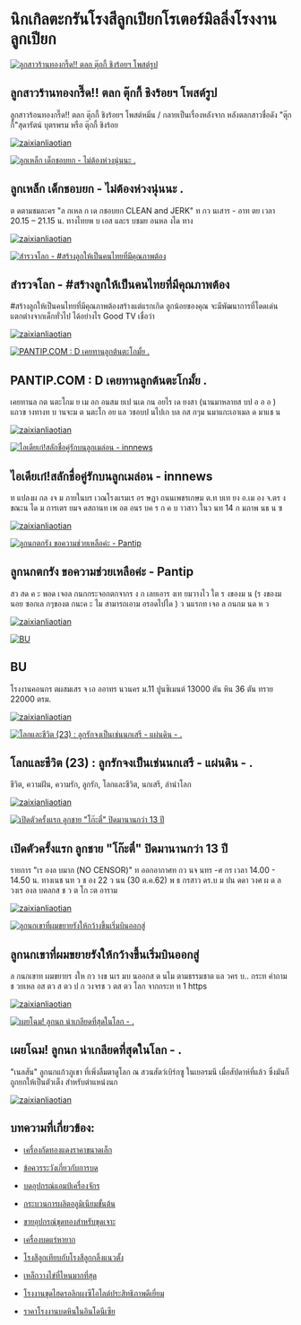 # นิกเกิลตะกรันโรงสีลูกเปียกโรเตอร์มิลลิ่งโรงงานลูกเปียก
<a href="https://mnn.zoosnet.net/LR/Chatpre.aspx?id=MNN94995150&p=https://topgrinding.com/" target="_blank">![ลูกสาวร้านทองกรี๊ด!! ตลก ตุ๊กกี้ ชิงร้อยฯ โพสต์รูป ](https://github.com/technlg/images/blob/main/10.jpg)</a>
## ลูกสาวร้านทองกรี๊ด!! ตลก ตุ๊กกี้ ชิงร้อยฯ โพสต์รูป 
ลูกสาวร้อนทองกรี๊ด!! ตลก ตุ๊กกี้ ชิงร้อยฯ โพสต์หมิ่น / กลายเป็นเรื่องหลังจาก หลังตลกสาวชื่อดัง "ตุ๊กกี้"สุดารัตน์ บุตรพรม หรือ ตุ๊กกี้ ชิงร้อย 
<a href="https://mnn.zoosnet.net/LR/Chatpre.aspx?id=MNN94995150&p=https://topgrinding.com/" target="_blank"><img src="https://github.com/technlg/images/raw/main/chat11.jpg" alt="zaixianliaotian"/></a><a href="//whatsapp.shibangsoft.com/WhatsApp.php" ><img src="https://github.com/technlg/images/raw/main/chat11.png" alt=""></a>
<a href="https://mnn.zoosnet.net/LR/Chatpre.aspx?id=MNN94995150&p=https://topgrinding.com/" target="_blank">![ลูกเหล็ก เด็กชอบยก - ไม่ต้องห่วงนุ่นนะ .](https://github.com/technlg/images/blob/main/66.jpg)</a>
## ลูกเหล็ก เด็กชอบยก - ไม่ต้องห่วงนุ่นนะ .
ต ดตามชมละคร "ล กเหล ก เด กชอบยก CLEAN and JERK" ท กว นเสาร - อาท ตย เวลา 20.15 – 21.15 น. ทางไทยพ บ เอส และร บชมย อนหล งได ทาง 
<a href="https://mnn.zoosnet.net/LR/Chatpre.aspx?id=MNN94995150&p=https://topgrinding.com/" target="_blank"><img src="https://github.com/technlg/images/raw/main/chat11.jpg" alt="zaixianliaotian"/></a><a href="//whatsapp.shibangsoft.com/WhatsApp.php" ><img src="https://github.com/technlg/images/raw/main/chat11.png" alt=""></a>
<a href="https://mnn.zoosnet.net/LR/Chatpre.aspx?id=MNN94995150&p=https://topgrinding.com/" target="_blank">![สำรวจโลก - #สร้างลูกให้เป็นคนไทยที่มีคุณภาพต้อง ](https://github.com/technlg/images/blob/main/7.jpg)</a>
## สำรวจโลก - #สร้างลูกให้เป็นคนไทยที่มีคุณภาพต้อง 
#สร้างลูกให้เป็นคนไทยที่มีคุณภาพต้องสร้างแต่แรกเกิด ลูกน้อยของคุณ จะมีพัฒนาการที่โดดเด่น แตกต่างจากเด็กทั่วไป ได้อย่างไร Good TV เชื่อว่า 
<a href="https://mnn.zoosnet.net/LR/Chatpre.aspx?id=MNN94995150&p=https://topgrinding.com/" target="_blank"><img src="https://github.com/technlg/images/raw/main/chat11.jpg" alt="zaixianliaotian"/></a><a href="//whatsapp.shibangsoft.com/WhatsApp.php" ><img src="https://github.com/technlg/images/raw/main/chat11.png" alt=""></a>
<a href="https://mnn.zoosnet.net/LR/Chatpre.aspx?id=MNN94995150&p=https://topgrinding.com/" target="_blank">![PANTIP.COM : D เคยทานลูกต้นตะโกมั้ย .](https://github.com/technlg/images/blob/main/4.jpg)</a>
## PANTIP.COM : D เคยทานลูกต้นตะโกมั้ย .
เคยทานล กต นตะโกม ย เม อก อนสม ยเป นเด กน อยไร เด ยงสา (นานมาหลายส บป อ อ อ ) แถวข างทางท บ านจะม ต นตะโก อย แล วชอบป นไปเก บล กส กๆม นมาแกะเอาเมล ด มาแช น 
<a href="https://mnn.zoosnet.net/LR/Chatpre.aspx?id=MNN94995150&p=https://topgrinding.com/" target="_blank"><img src="https://github.com/technlg/images/raw/main/chat11.jpg" alt="zaixianliaotian"/></a><a href="//whatsapp.shibangsoft.com/WhatsApp.php" ><img src="https://github.com/technlg/images/raw/main/chat11.png" alt=""></a>
<a href="https://mnn.zoosnet.net/LR/Chatpre.aspx?id=MNN94995150&p=https://topgrinding.com/" target="_blank">![ไอเดียเก๋!สลักชื่อคู่รักบนลูกเมล่อน - innnews](https://github.com/technlg/images/blob/main/33.jpg)</a>
## ไอเดียเก๋!สลักชื่อคู่รักบนลูกเมล่อน - innnews
ท แปลงผ กล งจ ม ภายในบร เวณโรงแรมเร อร ษฎา ถนนเพชรเกษม ต.ท บเท ยง อ.เม อง จ.ตร ง ขณะน ได ม การเตร ยมจ ดสถานท เพ อต อนร บค ร ก ค บ าวสาว ในว นท 14 ก มภาพ นธ น ซ 
<a href="https://mnn.zoosnet.net/LR/Chatpre.aspx?id=MNN94995150&p=https://topgrinding.com/" target="_blank"><img src="https://github.com/technlg/images/raw/main/chat11.jpg" alt="zaixianliaotian"/></a><a href="//whatsapp.shibangsoft.com/WhatsApp.php" ><img src="https://github.com/technlg/images/raw/main/chat11.png" alt=""></a>
<a href="https://mnn.zoosnet.net/LR/Chatpre.aspx?id=MNN94995150&p=https://topgrinding.com/" target="_blank">![ลูกนกตกรัง ขอความช่วยเหลือค่ะ - Pantip](https://github.com/technlg/images/blob/main/50.jpg)</a>
## ลูกนกตกรัง ขอความช่วยเหลือค่ะ - Pantip
สว สด ค ะ พอด เจอล กนกกระจอกตกจากร ง ก เลยเอาร งเท ยมวางไว ใต ร งของม น (ร งของม นอย ซอกเล กๆของต กนะค ะ ไม สามารถเอาม อรอดไปได ) ว นแรกท เจอ ล กนกม นด ห ว 
<a href="https://mnn.zoosnet.net/LR/Chatpre.aspx?id=MNN94995150&p=https://topgrinding.com/" target="_blank"><img src="https://github.com/technlg/images/raw/main/chat11.jpg" alt="zaixianliaotian"/></a><a href="//whatsapp.shibangsoft.com/WhatsApp.php" ><img src="https://github.com/technlg/images/raw/main/chat11.png" alt=""></a>
<a href="https://mnn.zoosnet.net/LR/Chatpre.aspx?id=MNN94995150&p=https://topgrinding.com/" target="_blank">![BU](https://github.com/technlg/images/blob/main/38.jpg)</a>
## BU
โรงงานคอนกร ตผสมเสร จ เอ ออาทร นวนคร ม.11 ปูนซิเมนต์ 13000 ตัน หิน 36 ตัน ทราย 22000 ตรม.
<a href="https://mnn.zoosnet.net/LR/Chatpre.aspx?id=MNN94995150&p=https://topgrinding.com/" target="_blank"><img src="https://github.com/technlg/images/raw/main/chat11.jpg" alt="zaixianliaotian"/></a><a href="//whatsapp.shibangsoft.com/WhatsApp.php" ><img src="https://github.com/technlg/images/raw/main/chat11.png" alt=""></a>
<a href="https://mnn.zoosnet.net/LR/Chatpre.aspx?id=MNN94995150&p=https://topgrinding.com/" target="_blank">![โลกและชีวิต (23) : ลูกรักจงเป็นเช่นนกเสรี - แผ่นดิน - .](https://github.com/technlg/images/blob/main/63.jpg)</a>
## โลกและชีวิต (23) : ลูกรักจงเป็นเช่นนกเสรี - แผ่นดิน - .
ชีวิต, ความฝัน, ความรัก, ลูกรัก, โลกและชีวิต, นกเสรี, ลำนำโลก 
<a href="https://mnn.zoosnet.net/LR/Chatpre.aspx?id=MNN94995150&p=https://topgrinding.com/" target="_blank"><img src="https://github.com/technlg/images/raw/main/chat11.jpg" alt="zaixianliaotian"/></a><a href="//whatsapp.shibangsoft.com/WhatsApp.php" ><img src="https://github.com/technlg/images/raw/main/chat11.png" alt=""></a>
<a href="https://mnn.zoosnet.net/LR/Chatpre.aspx?id=MNN94995150&p=https://topgrinding.com/" target="_blank">![เปิดตัวครั้งแรก ลูกชาย "โก๊ะตี๋" ปิดมานานกว่า 13 ปี](https://github.com/technlg/images/blob/main/13.jpg)</a>
## เปิดตัวครั้งแรก ลูกชาย "โก๊ะตี๋" ปิดมานานกว่า 13 ปี
รายการ "เร องล บมาก (NO CENSOR)" ท ออกอากาศท กว นจ นทร -ศ กร เวลา 14.00 - 14.50 น. ทางเนช นท ว ช อง 22 ว นน (30 ต.ค.62) พ ธ กรสาว ดร.บ ม ปน ดดา วงศ ผ ด ล วงเร องล บตลกส ช ว ต โก ะต อาราม 
<a href="https://mnn.zoosnet.net/LR/Chatpre.aspx?id=MNN94995150&p=https://topgrinding.com/" target="_blank"><img src="https://github.com/technlg/images/raw/main/chat11.jpg" alt="zaixianliaotian"/></a><a href="//whatsapp.shibangsoft.com/WhatsApp.php" ><img src="https://github.com/technlg/images/raw/main/chat11.png" alt=""></a>
<a href="https://mnn.zoosnet.net/LR/Chatpre.aspx?id=MNN94995150&p=https://topgrinding.com/" target="_blank">![ลูกนกเขาที่ผมขยายรังให้กว้างขึ้นเริ่มบินออกสู่ ](https://github.com/technlg/images/blob/main/6.jpg)</a>
## ลูกนกเขาที่ผมขยายรังให้กว้างขึ้นเริ่มบินออกสู่ 
ล กนกเขาท ผมขยายร งให กว างข นเร มบ นออกส ต นไม ตามธรรมชาต แล วคร บ.. กระท คำถาม ช วยเหล อส ตว ส ตว ป ก วงจรช ว ตส ตว โลก จากกระท ท 1 https 
<a href="https://mnn.zoosnet.net/LR/Chatpre.aspx?id=MNN94995150&p=https://topgrinding.com/" target="_blank"><img src="https://github.com/technlg/images/raw/main/chat11.jpg" alt="zaixianliaotian"/></a><a href="//whatsapp.shibangsoft.com/WhatsApp.php" ><img src="https://github.com/technlg/images/raw/main/chat11.png" alt=""></a>
<a href="https://mnn.zoosnet.net/LR/Chatpre.aspx?id=MNN94995150&p=https://topgrinding.com/" target="_blank">![เผยโฉม! ลูกนก น่าเกลียดที่สุดในโลก - .](https://github.com/technlg/images/blob/main/56.jpg)</a>
## เผยโฉม! ลูกนก น่าเกลียดที่สุดในโลก - .
"เนลสัน" ลูกนกแก้วภูเขา ที่เพิ่งลืมตาดูโลก ณ สวนสัตว์เบิร์กซู ในเยอรมนี เมื่อสัปดาห์ที่แล้ว ซึ่งมันก็ถูกยกให้เป็นตัวเต็ง สำหรับตำแหน่งนก 
<a href="https://mnn.zoosnet.net/LR/Chatpre.aspx?id=MNN94995150&p=https://topgrinding.com/" target="_blank"><img src="https://github.com/technlg/images/raw/main/chat11.jpg" alt="zaixianliaotian"/></a><a href="//whatsapp.shibangsoft.com/WhatsApp.php" ><img src="https://github.com/technlg/images/raw/main/chat11.png" alt=""></a>
## บทความที่เกี่ยวข้อง:
* [เครื่องกัดทองแดงราคาขนาดเล็ก](%E0%B9%80%E0%B8%84%E0%B8%A3%E0%B8%B7%E0%B9%88%E0%B8%AD%E0%B8%87%E0%B8%81%E0%B8%B1%E0%B8%94%E0%B8%97%E0%B8%AD%E0%B8%87%E0%B9%81%E0%B8%94%E0%B8%87%E0%B8%A3%E0%B8%B2%E0%B8%84%E0%B8%B2%E0%B8%82%E0%B8%99%E0%B8%B2%E0%B8%94%E0%B9%80%E0%B8%A5%E0%B9%87%E0%B8%81.md)
* [ข้อควรระวังเกี่ยวกับการบด](%E0%B8%82%E0%B9%89%E0%B8%AD%E0%B8%84%E0%B8%A7%E0%B8%A3%E0%B8%A3%E0%B8%B0%E0%B8%A7%E0%B8%B1%E0%B8%87%E0%B9%80%E0%B8%81%E0%B8%B5%E0%B9%88%E0%B8%A2%E0%B8%A7%E0%B8%81%E0%B8%B1%E0%B8%9A%E0%B8%81%E0%B8%B2%E0%B8%A3%E0%B8%9A%E0%B8%94.md)
* [บดอุปกรณ์แอมป์เครื่องจักร](%E0%B8%9A%E0%B8%94%E0%B8%AD%E0%B8%B8%E0%B8%9B%E0%B8%81%E0%B8%A3%E0%B8%93%E0%B9%8C%E0%B9%81%E0%B8%AD%E0%B8%A1%E0%B8%9B%E0%B9%8C%E0%B9%80%E0%B8%84%E0%B8%A3%E0%B8%B7%E0%B9%88%E0%B8%AD%E0%B8%87%E0%B8%88%E0%B8%B1%E0%B8%81%E0%B8%A3.md)
* [กระบวนการผลิตอลูมิเนียมขั้นต้น](%E0%B8%81%E0%B8%A3%E0%B8%B0%E0%B8%9A%E0%B8%A7%E0%B8%99%E0%B8%81%E0%B8%B2%E0%B8%A3%E0%B8%9C%E0%B8%A5%E0%B8%B4%E0%B8%95%E0%B8%AD%E0%B8%A5%E0%B8%B9%E0%B8%A1%E0%B8%B4%E0%B9%80%E0%B8%99%E0%B8%B5%E0%B8%A2%E0%B8%A1%E0%B8%82%E0%B8%B1%E0%B9%89%E0%B8%99%E0%B8%95%E0%B9%89%E0%B8%99.md)
* [ขายอุปกรณ์ขุดทองสำหรับขุดเจาะ](%E0%B8%82%E0%B8%B2%E0%B8%A2%E0%B8%AD%E0%B8%B8%E0%B8%9B%E0%B8%81%E0%B8%A3%E0%B8%93%E0%B9%8C%E0%B8%82%E0%B8%B8%E0%B8%94%E0%B8%97%E0%B8%AD%E0%B8%87%E0%B8%AA%E0%B8%B3%E0%B8%AB%E0%B8%A3%E0%B8%B1%E0%B8%9A%E0%B8%82%E0%B8%B8%E0%B8%94%E0%B9%80%E0%B8%88%E0%B8%B2%E0%B8%B0.md)
* [เครื่องบดแร่หายาก](%E0%B9%80%E0%B8%84%E0%B8%A3%E0%B8%B7%E0%B9%88%E0%B8%AD%E0%B8%87%E0%B8%9A%E0%B8%94%E0%B9%81%E0%B8%A3%E0%B9%88%E0%B8%AB%E0%B8%B2%E0%B8%A2%E0%B8%B2%E0%B8%81.md)
* [โรงสีลูกเทียบกับโรงสีลูกกลิ้งแนวตั้ง](%E0%B9%82%E0%B8%A3%E0%B8%87%E0%B8%AA%E0%B8%B5%E0%B8%A5%E0%B8%B9%E0%B8%81%E0%B9%80%E0%B8%97%E0%B8%B5%E0%B8%A2%E0%B8%9A%E0%B8%81%E0%B8%B1%E0%B8%9A%E0%B9%82%E0%B8%A3%E0%B8%87%E0%B8%AA%E0%B8%B5%E0%B8%A5%E0%B8%B9%E0%B8%81%E0%B8%81%E0%B8%A5%E0%B8%B4%E0%B9%89%E0%B8%87%E0%B9%81%E0%B8%99%E0%B8%A7%E0%B8%95%E0%B8%B1%E0%B9%89%E0%B8%87.md)
* [เหล็กวางไข่ที่ไหนมากที่สุด](%E0%B9%80%E0%B8%AB%E0%B8%A5%E0%B9%87%E0%B8%81%E0%B8%A7%E0%B8%B2%E0%B8%87%E0%B9%84%E0%B8%82%E0%B9%88%E0%B8%97%E0%B8%B5%E0%B9%88%E0%B9%84%E0%B8%AB%E0%B8%99%E0%B8%A1%E0%B8%B2%E0%B8%81%E0%B8%97%E0%B8%B5%E0%B9%88%E0%B8%AA%E0%B8%B8%E0%B8%94.md)
* [โรงงานขุดไฮดรอลิกผงซีโอไลต์ประสิทธิภาพดีเยี่ยม](%E0%B9%82%E0%B8%A3%E0%B8%87%E0%B8%87%E0%B8%B2%E0%B8%99%E0%B8%82%E0%B8%B8%E0%B8%94%E0%B9%84%E0%B8%AE%E0%B8%94%E0%B8%A3%E0%B8%AD%E0%B8%A5%E0%B8%B4%E0%B8%81%E0%B8%9C%E0%B8%87%E0%B8%8B%E0%B8%B5%E0%B9%82%E0%B8%AD%E0%B9%84%E0%B8%A5%E0%B8%95%E0%B9%8C%E0%B8%9B%E0%B8%A3%E0%B8%B0%E0%B8%AA%E0%B8%B4%E0%B8%97%E0%B8%98%E0%B8%B4%E0%B8%A0%E0%B8%B2%E0%B8%9E%E0%B8%94%E0%B8%B5%E0%B9%80%E0%B8%A2%E0%B8%B5%E0%B9%88%E0%B8%A2%E0%B8%A1.md)
* [ราคาโรงงานบดหินในอินโดนีเซีย](%E0%B8%A3%E0%B8%B2%E0%B8%84%E0%B8%B2%E0%B9%82%E0%B8%A3%E0%B8%87%E0%B8%87%E0%B8%B2%E0%B8%99%E0%B8%9A%E0%B8%94%E0%B8%AB%E0%B8%B4%E0%B8%99%E0%B9%83%E0%B8%99%E0%B8%AD%E0%B8%B4%E0%B8%99%E0%B9%82%E0%B8%94%E0%B8%99%E0%B8%B5%E0%B9%80%E0%B8%8B%E0%B8%B5%E0%B8%A2.md)
